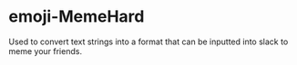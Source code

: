# emoji-MemeHard
Used to convert text strings into a format that can be inputted into slack to meme your friends.
